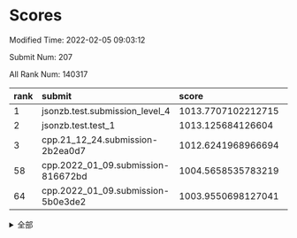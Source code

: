 # Scores

Modified Time: 2022-02-05 09:03:12

Submit Num: 207

All Rank Num: 140317

| rank |               submit               |       score        |       sigma        | pk_num |
| :--- | :--------------------------------- | :----------------- | :----------------- | :----- |
| 1    | jsonzb.test.submission_level_4     | 1013.7707102212715 | 0.8094520676416636 | 2710   |
| 2    | jsonzb.test.test_1                 | 1013.125684126604  | 0.8125129879430673 | 2713   |
| 3    | cpp.21_12_24.submission-2b2ea0d7   | 1012.6241968966694 | 0.7655045235601751 | 2707   |
| 58   | cpp.2022_01_09.submission-816672bd | 1004.5658535783219 | 0.7223333709757604 | 2710   |
| 64   | cpp.2022_01_09.submission-5b0e3de2 | 1003.9550698127041 | 0.7117395652148086 | 2709   |


<details>
<summary>全部</summary>

| rank |                 submit                 |       score        |       sigma        | pk_num |
| :--- | :------------------------------------- | :----------------- | :----------------- | :----- |
| 1    | jsonzb.test.submission_level_4         | 1013.7707102212715 | 0.8094520676416636 | 2710   |
| 2    | jsonzb.test.test_1                     | 1013.125684126604  | 0.8125129879430673 | 2713   |
| 3    | cpp.21_12_24.submission-2b2ea0d7       | 1012.6241968966694 | 0.7655045235601751 | 2707   |
| 4    | gobigger.level_3.submission_level_3_0  | 1012.3289288305596 | 0.7867947861915192 | 2713   |
| 5    | gobigger.level_3.submission_level_3_2  | 1011.642218851903  | 0.7896595637807519 | 2713   |
| 6    | gobigger.level_3.submission_level_3_26 | 1011.3584907505302 | 0.767769215371082  | 2709   |
| 7    | gobigger.level_3.submission_level_3_1  | 1011.1771448452813 | 0.778715536684367  | 2713   |
| 8    | gobigger.level_3.submission_level_3_24 | 1011.1727873588204 | 0.7929759108974543 | 2710   |
| 9    | gobigger.level_3.submission_level_3_39 | 1011.1627202715381 | 0.7716247193908127 | 2712   |
| 10   | gobigger.level_3.submission_level_3_21 | 1011.0113435660542 | 0.7811674821317199 | 2709   |
| 11   | gobigger.level_3.submission_level_3_8  | 1010.9294489459369 | 0.792720473568268  | 2715   |
| 12   | gobigger.level_3.submission_level_3_41 | 1010.9076440672355 | 0.7589098568601961 | 2717   |
| 13   | gobigger.level_3.submission_level_3_4  | 1010.7604486293221 | 0.7597541275904753 | 2710   |
| 14   | gobigger.level_3.submission_level_3_6  | 1010.6315009532094 | 0.7545249111952963 | 2709   |
| 15   | gobigger.level_3.submission_level_3_47 | 1010.5360772947774 | 0.7706470290123719 | 2708   |
| 16   | gobigger.level_3.submission_level_3_43 | 1010.5142154275254 | 0.7766275620292078 | 2712   |
| 17   | gobigger.level_3.submission_level_3_45 | 1010.5129358151797 | 0.7758324512204392 | 2715   |
| 18   | gobigger.level_3.submission_level_3_40 | 1010.457722952327  | 0.7589706413908092 | 2712   |
| 19   | gobigger.level_3.submission_level_3_13 | 1010.437970082102  | 0.7644548801874904 | 2710   |
| 20   | gobigger.level_3.submission_level_3_34 | 1010.4200922153437 | 0.7527912695405884 | 2708   |
| 21   | gobigger.level_3.submission_level_3_35 | 1010.3788272496391 | 0.7874901420404393 | 2714   |
| 22   | gobigger.level_3.submission_level_3_5  | 1010.2051279763472 | 0.7476938698317472 | 2713   |
| 23   | gobigger.level_3.submission_level_3_10 | 1010.204586082151  | 0.7577059659760723 | 2710   |
| 24   | gobigger.level_3.submission_level_3_18 | 1010.1468027558249 | 0.751379131842543  | 2712   |
| 25   | gobigger.level_3.submission_level_3_11 | 1010.1452900491203 | 0.7325112841094369 | 2714   |
| 26   | gobigger.level_3.submission_level_3_16 | 1010.1414412402509 | 0.7656723500875667 | 2714   |
| 27   | gobigger.level_3.submission_level_3_20 | 1010.1395651104635 | 0.771261428826227  | 2715   |
| 28   | gobigger.level_3.submission_level_3_14 | 1010.10018140984   | 0.7672508824274865 | 2708   |
| 29   | gobigger.level_3.submission_level_3_48 | 1009.8196333495284 | 0.7366260945781918 | 2713   |
| 30   | gobigger.level_3.submission_level_3_44 | 1009.7088335314087 | 0.7810554351702652 | 2707   |
| 31   | gobigger.level_3.submission_level_3_22 | 1009.6710008139636 | 0.7788686921647539 | 2711   |
| 32   | gobigger.level_3.submission_level_3_32 | 1009.6617036065549 | 0.771001009940006  | 2708   |
| 33   | gobigger.level_3.submission_level_3_27 | 1009.6119684608626 | 0.7514463335526953 | 2714   |
| 34   | gobigger.level_3.submission_level_3_46 | 1009.6029128164436 | 0.7583126589453494 | 2711   |
| 35   | gobigger.level_3.submission_level_3_23 | 1009.6025864753858 | 0.7602082107091206 | 2709   |
| 36   | gobigger.level_3.submission_level_3_38 | 1009.5729983113149 | 0.7514482741912718 | 2718   |
| 37   | gobigger.level_3.submission_level_3_17 | 1009.5212402654367 | 0.7598976852256065 | 2712   |
| 38   | gobigger.level_3.submission_level_3_7  | 1009.488297691115  | 0.7549635288773493 | 2712   |
| 39   | gobigger.level_3.submission_level_3_15 | 1009.4759071430801 | 0.7457517317180354 | 2712   |
| 40   | gobigger.level_3.submission_level_3_3  | 1009.3187047059085 | 0.7331499467211081 | 2709   |
| 41   | gobigger.level_3.submission_level_3_25 | 1009.3142972457907 | 0.7463692720629326 | 2716   |
| 42   | gobigger.level_3.submission_level_3_36 | 1009.3111052332412 | 0.7576936148294043 | 2709   |
| 43   | gobigger.level_3.submission_level_3_31 | 1009.3074587660102 | 0.7525599891254725 | 2710   |
| 44   | gobigger.level_3.submission_level_3_12 | 1009.1723857644846 | 0.7635168505457605 | 2712   |
| 45   | gobigger.level_3.submission_level_3_42 | 1009.0692560705478 | 0.7506208385165931 | 2712   |
| 46   | gobigger.level_3.submission_level_3_9  | 1008.9650168724847 | 0.7380261401167414 | 2708   |
| 47   | gobigger.level_3.submission_level_3_29 | 1008.9087569048099 | 0.7496228488134871 | 2709   |
| 48   | gobigger.level_3.submission_level_3_37 | 1008.908259661508  | 0.7438937889841862 | 2710   |
| 49   | gobigger.level_3.submission_level_3_30 | 1008.8422397130493 | 0.7550637551668595 | 2715   |
| 50   | gobigger.level_3.submission_level_3_33 | 1008.8012595317462 | 0.7425738198625154 | 2712   |
| 51   | gobigger.level_3.submission_level_3_49 | 1008.5111865381693 | 0.7392346230925423 | 2714   |
| 52   | gobigger.level_3.submission_level_3_19 | 1008.4768861972544 | 0.7184723356749038 | 2713   |
| 53   | gobigger.level_3.submission_level_3_28 | 1008.1173033993578 | 0.7347525897246653 | 2711   |
| 54   | gobigger.level_1.submission_level_1_34 | 1005.2644955216534 | 0.7233457571164114 | 2714   |
| 55   | gobigger.level_1.submission_level_1_15 | 1005.1103974685522 | 0.7183787672055202 | 2711   |
| 56   | gobigger.level_1.submission_level_1_16 | 1004.9734922463224 | 0.7179137004567033 | 2709   |
| 57   | gobigger.level_1.submission_level_1_43 | 1004.8060699945735 | 0.7254312106625804 | 2714   |
| 58   | cpp.2022_01_09.submission-816672bd     | 1004.5658535783219 | 0.7223333709757604 | 2710   |
| 59   | gobigger.level_1.submission_level_1_45 | 1004.2887569400965 | 0.7155168020612611 | 2713   |
| 60   | gobigger.level_1.submission_level_1_12 | 1004.2355919906777 | 0.7232924156943571 | 2714   |
| 61   | gobigger.level_1.submission_level_1_26 | 1004.2229869480249 | 0.7157215813218577 | 2715   |
| 62   | gobigger.level_1.submission_level_1_21 | 1004.0026963004116 | 0.7143889510585538 | 2712   |
| 63   | gobigger.level_1.submission_level_1_1  | 1004.0023640265139 | 0.7266128084535347 | 2709   |
| 64   | cpp.2022_01_09.submission-5b0e3de2     | 1003.9550698127041 | 0.7117395652148086 | 2709   |
| 65   | gobigger.level_1.submission_level_1_47 | 1003.870229317805  | 0.7201512509905724 | 2710   |
| 66   | gobigger.level_1.submission_level_1_10 | 1003.7899499058536 | 0.7081432443635493 | 2712   |
| 67   | gobigger.level_1.submission_level_1_25 | 1003.7572062256013 | 0.7141476071043072 | 2716   |
| 68   | gobigger.level_1.submission_level_1_5  | 1003.7437454262882 | 0.7254676516859487 | 2709   |
| 69   | gobigger.level_1.submission_level_1_39 | 1003.6208930692359 | 0.7202379405101521 | 2711   |
| 70   | gobigger.level_1.submission_level_1_11 | 1003.5450147039417 | 0.7191436382556369 | 2713   |
| 71   | gobigger.level_1.submission_level_1_28 | 1003.4920979991722 | 0.7230358771890549 | 2710   |
| 72   | gobigger.level_1.submission_level_1_41 | 1003.3454576706838 | 0.717894382447103  | 2712   |
| 73   | gobigger.level_1.submission_level_1_13 | 1003.3271081229361 | 0.7265025294071716 | 2713   |
| 74   | gobigger.level_1.submission_level_1_35 | 1003.3169207187333 | 0.7206904846434645 | 2711   |
| 75   | gobigger.level_1.submission_level_1_49 | 1003.3086082236638 | 0.7211864427544207 | 2716   |
| 76   | gobigger.level_1.submission_level_1_27 | 1003.3020706607023 | 0.7182996528301576 | 2711   |
| 77   | gobigger.level_1.submission_level_1_9  | 1003.2844662045693 | 0.7055748053700222 | 2710   |
| 78   | gobigger.level_1.submission_level_1_42 | 1003.2708385843924 | 0.7121651195917669 | 2710   |
| 79   | gobigger.level_1.submission_level_1_44 | 1003.2155043892321 | 0.7164140855959724 | 2707   |
| 80   | gobigger.level_1.submission_level_1_32 | 1003.149211082125  | 0.7119601466025335 | 2711   |
| 81   | gobigger.level_1.submission_level_1_20 | 1003.147089543984  | 0.7178141082812027 | 2711   |
| 82   | gobigger.level_1.submission_level_1_31 | 1003.0913174938897 | 0.7065155485639275 | 2712   |
| 83   | gobigger.level_1.submission_level_1_36 | 1003.0456406421515 | 0.7166828462407734 | 2715   |
| 84   | gobigger.level_1.submission_level_1_17 | 1002.9022582211958 | 0.7133499833156505 | 2708   |
| 85   | gobigger.level_1.submission_level_1_18 | 1002.874037635121  | 0.7143345831598819 | 2714   |
| 86   | gobigger.level_1.submission_level_1_3  | 1002.8721297584048 | 0.71927086987204   | 2712   |
| 87   | gobigger.level_1.submission_level_1_24 | 1002.8284254177754 | 0.7197139261594695 | 2711   |
| 88   | gobigger.level_1.submission_level_1_23 | 1002.8283516343525 | 0.7083113949909545 | 2713   |
| 89   | gobigger.level_1.submission_level_1_37 | 1002.825083621739  | 0.7214892531661072 | 2710   |
| 90   | gobigger.level_1.submission_level_1_19 | 1002.8124697882406 | 0.7100857334878269 | 2711   |
| 91   | gobigger.level_1.submission_level_1_46 | 1002.7990800011871 | 0.7094159745070334 | 2708   |
| 92   | gobigger.level_1.submission_level_1_2  | 1002.7970316446009 | 0.7084038044604474 | 2707   |
| 93   | gobigger.level_1.submission_level_1_48 | 1002.5177895949212 | 0.7028241284639378 | 2704   |
| 94   | gobigger.level_1.submission_level_1_33 | 1002.5102063337561 | 0.7182613102577806 | 2711   |
| 95   | gobigger.level_1.submission_level_1_22 | 1002.4055073697513 | 0.7115499223989953 | 2713   |
| 96   | gobigger.level_1.submission_level_1_29 | 1002.3724725218632 | 0.710414742073138  | 2712   |
| 97   | gobigger.level_1.submission_level_1_6  | 1002.3492240284444 | 0.7115036736480517 | 2711   |
| 98   | gobigger.level_1.submission_level_1_4  | 1002.2988084792248 | 0.7152707329038205 | 2711   |
| 99   | gobigger.level_1.submission_level_1_30 | 1002.2945513085116 | 0.7112768451376139 | 2704   |
| 100  | gobigger.level_1.submission_level_1_8  | 1002.2784277461913 | 0.7120439682388063 | 2707   |
| 101  | gobigger.level_1.submission_level_1_0  | 1002.2769050464228 | 0.7163661028459272 | 2712   |
| 102  | gobigger.level_1.submission_level_1_40 | 1002.262573074797  | 0.7221443248583546 | 2709   |
| 103  | gobigger.level_1.submission_level_1_14 | 1001.8949599134247 | 0.7118395455739411 | 2710   |
| 104  | gobigger.level_1.submission_level_1_38 | 1001.7407437241457 | 0.7189664781265936 | 2713   |
| 105  | gobigger.level_1.submission_level_1_7  | 1001.7234428718671 | 0.7121334679242891 | 2713   |
| 106  | gobigger.random.submission_random_9    | 997.5886759626942  | 0.7060653227765371 | 2712   |
| 107  | gobigger.random.submission_random_19   | 997.2828397220039  | 0.712463041667338  | 2710   |
| 108  | gobigger.random.submission_random_31   | 997.2455547891195  | 0.7068010977101093 | 2707   |
| 109  | gobigger.random.submission_random_21   | 997.2129822398564  | 0.7048898072854185 | 2714   |
| 110  | gobigger.random.submission_random_23   | 997.1432032799632  | 0.7044891879978515 | 2710   |
| 111  | gobigger.random.submission_random_16   | 996.9281823550498  | 0.7107697180673539 | 2707   |
| 112  | gobigger.random.submission_random_5    | 996.8671946740883  | 0.7007777697226614 | 2711   |
| 113  | gobigger.random.submission_random_38   | 996.851844675925   | 0.7094815840607843 | 2715   |
| 114  | gobigger.random.submission_random_37   | 996.6504453539937  | 0.714021946431399  | 2712   |
| 115  | gobigger.random.submission_random_15   | 996.5705405690428  | 0.7129381634206399 | 2710   |
| 116  | gobigger.random.submission_random_30   | 996.5038435399362  | 0.7251364136205041 | 2711   |
| 117  | gobigger.random.submission_random_47   | 996.4857203989284  | 0.7201421758764871 | 2711   |
| 118  | gobigger.random.submission_random_12   | 996.4831552659128  | 0.6946564852723882 | 2702   |
| 119  | gobigger.random.submission_random_1    | 996.4394281280305  | 0.726656476941483  | 2710   |
| 120  | gobigger.random.submission_random_6    | 996.3522380148363  | 0.7070221875047303 | 2712   |
| 121  | gobigger.random.submission_random_18   | 996.2790559541743  | 0.6993818575392182 | 2715   |
| 122  | gobigger.random.submission_random_49   | 996.2538596064717  | 0.7163361530288224 | 2715   |
| 123  | gobigger.random.submission_random_32   | 996.220921872326   | 0.6990122087325764 | 2709   |
| 124  | gobigger.random.submission_random_7    | 996.2090638784913  | 0.7084861987213364 | 2709   |
| 125  | gobigger.random.submission_random_11   | 996.2013524435407  | 0.7252339392734516 | 2713   |
| 126  | gobigger.random.submission_random_24   | 996.1599690756562  | 0.6927654846127981 | 2710   |
| 127  | gobigger.random.submission_random_43   | 996.1159641989343  | 0.7115230015598947 | 2714   |
| 128  | gobigger.random.submission_random_20   | 996.1013884770308  | 0.7270928128606207 | 2709   |
| 129  | gobigger.random.submission_random_28   | 996.0932628313449  | 0.7134222585652088 | 2714   |
| 130  | gobigger.random.submission_random_40   | 996.0705365267683  | 0.7278541393778111 | 2710   |
| 131  | gobigger.random.submission_random_45   | 996.052134415153   | 0.7035359573074356 | 2708   |
| 132  | gobigger.random.submission_random_10   | 996.026635557834   | 0.7182091304221813 | 2709   |
| 133  | gobigger.random.submission_random_14   | 996.0177557704967  | 0.7052846097193654 | 2715   |
| 134  | gobigger.random.submission_random_2    | 995.9957614673456  | 0.7112316889799251 | 2707   |
| 135  | gobigger.random.submission_random_33   | 995.9252775662073  | 0.7130369029137829 | 2708   |
| 136  | gobigger.random.submission_random_46   | 995.9005213100553  | 0.7201419989542348 | 2708   |
| 137  | gobigger.random.submission_random_48   | 995.8936596160064  | 0.706516079811289  | 2714   |
| 138  | gobigger.random.submission_random_27   | 995.8705210655296  | 0.7145663804541216 | 2709   |
| 139  | gobigger.random.submission_random_3    | 995.8680448783557  | 0.7094784012417874 | 2715   |
| 140  | gobigger.random.submission_random_36   | 995.8271574320877  | 0.7248326312613865 | 2709   |
| 141  | gobigger.random.submission_random_41   | 995.8060448177987  | 0.7132688389740308 | 2709   |
| 142  | gobigger.random.submission_random_42   | 995.793913719034   | 0.7097302647781478 | 2714   |
| 143  | gobigger.random.submission_random_17   | 995.4896944568147  | 0.7229344117931643 | 2712   |
| 144  | gobigger.random.submission_random_22   | 995.4213435708939  | 0.7136527758207694 | 2714   |
| 145  | gobigger.random.submission_random_4    | 995.4110038512415  | 0.718062079007129  | 2717   |
| 146  | gobigger.random.submission_random_44   | 995.3994950851513  | 0.713614470437634  | 2715   |
| 147  | gobigger.random.submission_random_29   | 995.3000721021805  | 0.7060265945297896 | 2714   |
| 148  | gobigger.random.submission_random_13   | 995.2721168604328  | 0.6961380979895183 | 2716   |
| 149  | gobigger.random.submission_random_25   | 995.2597744830271  | 0.7108121955068905 | 2717   |
| 150  | gobigger.random.submission_random_26   | 995.1588106881647  | 0.7018063017466345 | 2712   |
| 151  | gobigger.random.submission_random_39   | 995.1440029412422  | 0.7160213016503547 | 2710   |
| 152  | gobigger.random.submission_random_8    | 994.709026030477   | 0.7246035967887012 | 2712   |
| 153  | gobigger.random.submission_random_35   | 994.6790718207106  | 0.7181917102756673 | 2710   |
| 154  | gobigger.random.submission_random_34   | 994.6078366613649  | 0.7291251428930917 | 2712   |
| 155  | gobigger.random.submission_random_0    | 993.9123650586215  | 0.7274978719026368 | 2712   |
| 156  | gobigger.level_2.submission_level_2_22 | 993.48157405974    | 0.7206318710014673 | 2713   |
| 157  | gobigger.level_2.submission_level_2_20 | 993.450452838209   | 0.7301400313887665 | 2714   |
| 158  | gobigger.level_2.submission_level_2_14 | 993.392016163717   | 0.7342684004999366 | 2711   |
| 159  | gobigger.level_2.submission_level_2_37 | 993.3387243224338  | 0.7293350801016878 | 2713   |
| 160  | gobigger.level_2.submission_level_2_12 | 993.3028109832635  | 0.7275678716424047 | 2717   |
| 161  | gobigger.level_2.submission_level_2_47 | 993.2679307371305  | 0.7453937103275328 | 2714   |
| 162  | gobigger.level_2.submission_level_2_30 | 993.2593378795551  | 0.7253601488007948 | 2711   |
| 163  | gobigger.level_2.submission_level_2_34 | 993.2331154991122  | 0.7184407947488677 | 2714   |
| 164  | gobigger.level_2.submission_level_2_23 | 993.1784564285371  | 0.7328307439272153 | 2717   |
| 165  | gobigger.level_2.submission_level_2_38 | 993.1185953313678  | 0.7643620634077453 | 2710   |
| 166  | gobigger.level_2.submission_level_2_3  | 992.9503491318237  | 0.7340917911599382 | 2715   |
| 167  | gobigger.level_2.submission_level_2_27 | 992.9193175987689  | 0.7321448146435561 | 2708   |
| 168  | gobigger.level_2.submission_level_2_36 | 992.908350562902   | 0.73926773304826   | 2712   |
| 169  | gobigger.level_2.submission_level_2_26 | 992.6555953750697  | 0.7493712019116294 | 2718   |
| 170  | gobigger.level_2.submission_level_2_8  | 992.6518900963711  | 0.7350220522336455 | 2713   |
| 171  | gobigger.level_2.submission_level_2_44 | 992.6120773820646  | 0.7437974149604216 | 2709   |
| 172  | gobigger.level_2.submission_level_2_43 | 992.6044005063375  | 0.7374957604433974 | 2712   |
| 173  | gobigger.level_2.submission_level_2_33 | 992.585714126341   | 0.7432928518394161 | 2715   |
| 174  | gobigger.level_2.submission_level_2_42 | 992.4391340829623  | 0.7492021250317212 | 2710   |
| 175  | gobigger.level_2.submission_level_2_48 | 992.3926380613325  | 0.7522455105532092 | 2708   |
| 176  | gobigger.level_2.submission_level_2_40 | 992.3859015083632  | 0.728929455275395  | 2709   |
| 177  | gobigger.level_2.submission_level_2_1  | 992.2467585317221  | 0.7365375801124316 | 2712   |
| 178  | gobigger.level_2.submission_level_2_25 | 992.246211984135   | 0.7342871591362731 | 2716   |
| 179  | gobigger.level_2.submission_level_2_49 | 992.2308758135914  | 0.7435678759160259 | 2713   |
| 180  | gobigger.level_2.submission_level_2_19 | 992.22378033787    | 0.740386975308459  | 2713   |
| 181  | gobigger.level_2.submission_level_2_21 | 992.0929402504954  | 0.7427219847474089 | 2713   |
| 182  | gobigger.level_2.submission_level_2_46 | 991.8986714738796  | 0.7338186776059149 | 2711   |
| 183  | gobigger.level_2.submission_level_2_9  | 991.825852152648   | 0.7497309598213959 | 2708   |
| 184  | gobigger.level_2.submission_level_2_7  | 991.79691333651    | 0.7455536601744417 | 2708   |
| 185  | gobigger.level_2.submission_level_2_31 | 991.7873958360384  | 0.7342421243002762 | 2715   |
| 186  | gobigger.level_2.submission_level_2_15 | 991.7726979480108  | 0.7397012381575861 | 2713   |
| 187  | gobigger.level_2.submission_level_2_4  | 991.6838382400271  | 0.7721974681356395 | 2713   |
| 188  | gobigger.level_2.submission_level_2_35 | 991.5727365321904  | 0.7361064947438263 | 2709   |
| 189  | gobigger.level_2.submission_level_2_39 | 991.3404606032702  | 0.7366725282666013 | 2709   |
| 190  | gobigger.level_2.submission_level_2_6  | 991.293869881518   | 0.7453358306035209 | 2715   |
| 191  | gobigger.level_2.submission_level_2_32 | 991.2580734017278  | 0.7624440742322658 | 2710   |
| 192  | gobigger.level_2.submission_level_2_13 | 991.1943081861336  | 0.74162312347857   | 2713   |
| 193  | gobigger.level_2.submission_level_2_11 | 991.1447962883606  | 0.7652055019555497 | 2714   |
| 194  | gobigger.level_2.submission_level_2_18 | 991.0978029480788  | 0.7555294938917183 | 2711   |
| 195  | gobigger.level_2.submission_level_2_17 | 991.01170410516    | 0.7506091889312371 | 2710   |
| 196  | gobigger.level_2.submission_level_2_0  | 991.0061737037353  | 0.7578835551398894 | 2705   |
| 197  | gobigger.level_2.submission_level_2_5  | 990.9717738969696  | 0.7570649634240216 | 2708   |
| 198  | gobigger.level_2.submission_level_2_2  | 990.9363699342499  | 0.7506124039494158 | 2708   |
| 199  | gobigger.level_2.submission_level_2_45 | 990.8549840401981  | 0.7695475564639298 | 2710   |
| 200  | gobigger.level_2.submission_level_2_29 | 990.6355370333192  | 0.7637784994704299 | 2712   |
| 201  | gobigger.level_2.submission_level_2_16 | 990.6328520911503  | 0.76136274041864   | 2711   |
| 202  | gobigger.level_2.submission_level_2_10 | 990.6174850649509  | 0.7492113391232262 | 2711   |
| 203  | gobigger.level_2.submission_level_2_24 | 990.0808164737753  | 0.774960096980162  | 2716   |
| 204  | gobigger.level_2.submission_level_2_41 | 989.7271785476946  | 0.7795184090534334 | 2711   |
| 205  | gobigger.level_2.submission_level_2_28 | 989.4263142120386  | 0.7720817082525384 | 2714   |
| 206  | gobigger.none.submission_none_0        | 977.1031660425311  | 1.4209399500496562 | 2707   |
| 207  | gobigger.none.submission_none_1        | 975.518308914939   | 1.5095418745648979 | 2713   |

</details>